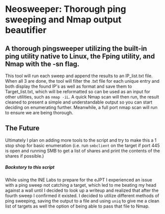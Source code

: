 # Neosweeper: Thorough ping sweeping and Nmap output beautifier 

## A thorough pingsweeper utilizing the built-in ping utility native to Linux, the Fping utility, and Nmap with the -sn flag. 
This tool will run each sweep and append the results to an IP_list.txt file. When all 3 are done, the tool will filter the .txt file for 
each unique entry and both display the found IP's as well as format and save them to Target_list.txt, which will be reformatted so can be used as an input for other utilities, such as `nmap -iL`.
A quick Nmap scan will then run, the result cleaned to present a simple and understandable output so you can start deciding on enumerating further.
Meanwhile, a full port nmap scan will run to ensure we are being thorough.
## The Future
Ultimately I plan on adding more tools to the script and try to make this a 1 stop shop for basic enumeration (i.e. run `smbclient` on the target if port 445 is open and running SMB to get a list of shares and print the contents of the shares if possible.)

##### Backstory to this script
While using the INE Labs to prepare for the eJPT I experienced an issue with a ping sweep not catching a target, which led to me beating my head against a wall until I decided to look up a writeup and realized that after the fourth sweep I confirmed it existed. I decided to utilize different methods of ping sweeping, saving the output to a file and using `uniq` to give me a clean list of targets as well the option of being able to pass that file to Nmap.
